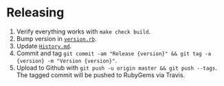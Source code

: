 Releasing
=========

 1. Verify everything works with `make check build`.
 2. Bump version in [`version.rb`](https://github.com/segmentio/analytics-ruby/blob/master/lib/segment/analytics/version.rb).
 3. Update [`History.md`](https://github.com/segmentio/analytics-ruby/blob/master/History.md).
 4. Commit and tag `git commit -am "Release {version}" && git tag -a {version} -m "Version {version}"`.
 5. Upload to Github with `git push -u origin master && git push --tags`.
The tagged commit will be pushed to RubyGems via Travis.
